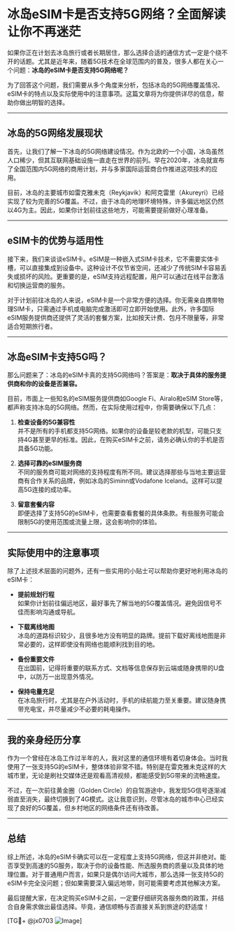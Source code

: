 # 冰岛eSIM卡是否支持5G网络？全面解读让你不再迷茫

如果你正在计划去冰岛旅行或者长期居住，那么选择合适的通信方式一定是个绕不开的话题。尤其是近年来，随着5G技术在全球范围内的普及，很多人都在关心一个问题：**冰岛的eSIM卡是否支持5G网络呢？**

为了回答这个问题，我们需要从多个角度来分析，包括冰岛的5G网络覆盖情况、eSIM卡的特点以及实际使用中的注意事项。这篇文章将为你提供详尽的信息，帮助你做出明智的选择。

---

## 冰岛的5G网络发展现状

首先，让我们了解一下冰岛的5G网络建设情况。作为北欧的一个小国，冰岛虽然人口稀少，但其互联网基础设施一直走在世界的前列。早在2020年，冰岛就宣布了全国范围内5G网络的商用计划，并与多家国际运营商合作推进这项技术的应用。

目前，冰岛的主要城市如雷克雅未克（Reykjavik）和阿克雷里（Akureyri）已经实现了较为完善的5G覆盖。不过，由于冰岛的地理环境特殊，许多偏远地区仍然以4G为主。因此，如果你计划前往这些地方，可能需要提前做好心理准备。

---

## eSIM卡的优势与适用性

接下来，我们来谈谈eSIM卡。eSIM是一种嵌入式SIM卡技术，它不需要实体卡槽，可以直接集成到设备中。这种设计不仅节省空间，还减少了传统SIM卡容易丢失或损坏的风险。更重要的是，eSIM支持远程配置，用户可以通过在线平台激活和切换运营商的服务。

对于计划前往冰岛的人来说，eSIM卡是一个非常方便的选择。你无需亲自携带物理SIM卡，只需通过手机或电脑完成激活即可立即开始使用。此外，许多国际eSIM服务提供商还提供了灵活的套餐方案，比如按天计费、包月不限量等，非常适合短期旅行者。

---

## 冰岛eSIM卡支持5G吗？

那么问题来了：冰岛的eSIM卡真的支持5G网络吗？答案是：**取决于具体的服务提供商和你的设备是否兼容。**

目前，市面上一些知名的eSIM服务提供商如Google Fi、Airalo和eSIM Store等，都声称支持冰岛的5G网络。然而，在实际使用过程中，你需要确保以下几点：

1. **检查设备的5G兼容性**  
   并不是所有的手机都支持5G网络。如果你的设备是较老款的机型，可能只支持4G甚至更早的标准。因此，在购买eSIM卡之前，请务必确认你的手机是否具备5G功能。

2. **选择可靠的eSIM服务商**  
   不同的服务商可能对网络的支持程度有所不同。建议选择那些与当地主要运营商有合作关系的品牌，例如冰岛的Siminn或Vodafone Iceland。这样可以提高5G连接的成功率。

3. **留意套餐内容**  
   即便选择了支持5G的eSIM卡，也需要查看套餐的具体条款。有些服务可能会限制5G的使用范围或流量上限，这会影响你的体验。

---

## 实际使用中的注意事项

除了上述技术层面的问题外，还有一些实用的小贴士可以帮助你更好地利用冰岛的eSIM卡：

- **提前规划行程**  
  如果你计划前往偏远地区，最好事先了解当地的5G覆盖情况。避免因信号不佳而影响沟通或导航。

- **下载离线地图**  
  冰岛的道路标识较少，且很多地方没有明显的路牌。提前下载好离线地图是非常必要的，这样即使没有网络也能顺利找到目的地。

- **备份重要文件**  
  在出国前，记得将重要的联系方式、文档等信息保存到云端或随身携带的U盘中，以防万一出现意外情况。

- **保持电量充足**  
  在冰岛旅行时，尤其是在户外活动时，手机的续航能力至关重要。建议随身携带充电宝，并尽量减少不必要的耗电操作。

---

## 我的亲身经历分享

作为一个曾经在冰岛工作过半年的人，我对这里的通信环境有着切身体会。当时我使用了一张支持5G的eSIM卡，整体体验非常不错。特别是在雷克雅未克这样的大城市里，无论是刷社交媒体还是观看高清视频，都能感受到5G带来的流畅速度。

不过，在一次前往黄金圈（Golden Circle）的自驾游途中，我发现5G信号逐渐减弱直至消失，最终切换到了4G模式。这让我意识到，尽管冰岛的城市中心已经实现了良好的5G覆盖，但乡村地区的网络条件还有待改善。

---

## 总结

综上所述，冰岛的eSIM卡确实可以在一定程度上支持5G网络，但这并非绝对。能否享受到高速的5G服务，取决于你的设备性能、所选服务商的质量以及具体的地理位置。对于普通用户而言，如果只是偶尔访问大城市，那么选择一张支持5G的eSIM卡完全没问题；但如果需要深入偏远地带，则可能需要考虑其他解决方案。

最后提醒大家，在决定购买eSIM卡之前，一定要仔细研究各服务商的政策，并结合自身需求做出最佳选择。毕竟，通信顺畅与否直接关系到旅途的舒适度！

[TG💪+ @jx0703 ![Image](https://github.com/user-attachments/assets/dbca1d08-cadb-493c-b0ec-ad6f7a83f270)]